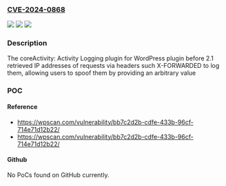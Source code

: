 ### [CVE-2024-0868](https://cve.mitre.org/cgi-bin/cvename.cgi?name=CVE-2024-0868)
![](https://img.shields.io/static/v1?label=Product&message=coreActivity%3A%20Activity%20Logging%20plugin%20for%20WordPress&color=blue)
![](https://img.shields.io/static/v1?label=Version&message=0%3C%202.1%20&color=brighgreen)
![](https://img.shields.io/static/v1?label=Vulnerability&message=CWE-290%20Authentication%20Bypass%20by%20Spoofing&color=brighgreen)

### Description

The coreActivity: Activity Logging plugin for WordPress plugin before 2.1 retrieved IP addresses of requests via headers such X-FORWARDED to log them, allowing users to spoof them by providing an arbitrary value

### POC

#### Reference
- https://wpscan.com/vulnerability/bb7c2d2b-cdfe-433b-96cf-714e71d12b22/
- https://wpscan.com/vulnerability/bb7c2d2b-cdfe-433b-96cf-714e71d12b22/

#### Github
No PoCs found on GitHub currently.

